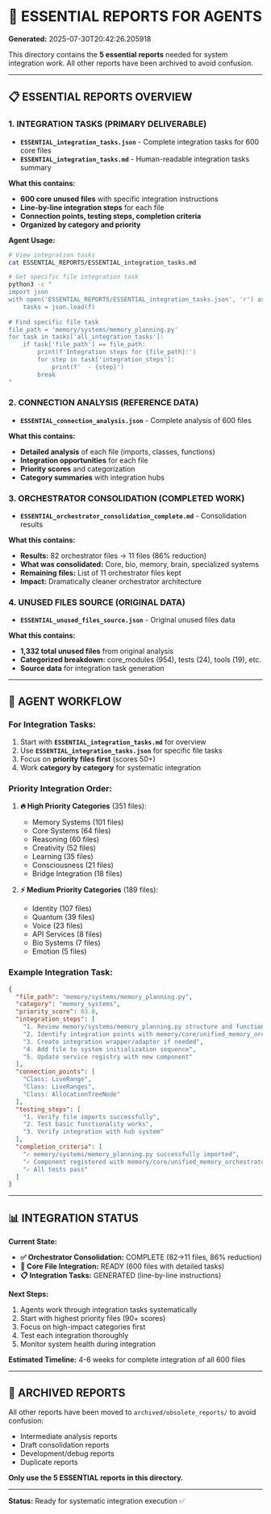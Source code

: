 # 🎯 ESSENTIAL REPORTS FOR AGENTS

**Generated:** 2025-07-30T20:42:26.205918

This directory contains the **5 essential reports** needed for system integration work. All other reports have been archived to avoid confusion.

---

## 📋 ESSENTIAL REPORTS OVERVIEW

### 1. **INTEGRATION TASKS** (PRIMARY DELIVERABLE)
- **`ESSENTIAL_integration_tasks.json`** - Complete integration tasks for 600 core files
- **`ESSENTIAL_integration_tasks.md`** - Human-readable integration tasks summary

**What this contains:**
- **600 core unused files** with specific integration instructions
- **Line-by-line integration steps** for each file
- **Connection points, testing steps, completion criteria** 
- **Organized by category and priority**

**Agent Usage:**
```bash
# View integration tasks
cat ESSENTIAL_REPORTS/ESSENTIAL_integration_tasks.md

# Get specific file integration task
python3 -c "
import json
with open('ESSENTIAL_REPORTS/ESSENTIAL_integration_tasks.json', 'r') as f:
    tasks = json.load(f)
    
# Find specific file task
file_path = 'memory/systems/memory_planning.py'
for task in tasks['all_integration_tasks']:
    if task['file_path'] == file_path:
        print(f'Integration steps for {file_path}:')
        for step in task['integration_steps']:
            print(f'  - {step}')
        break
"
```

### 2. **CONNECTION ANALYSIS** (REFERENCE DATA)
- **`ESSENTIAL_connection_analysis.json`** - Complete analysis of 600 files

**What this contains:**
- **Detailed analysis** of each file (imports, classes, functions)
- **Integration opportunities** for each file
- **Priority scores** and categorization
- **Category summaries** with integration hubs

### 3. **ORCHESTRATOR CONSOLIDATION** (COMPLETED WORK)
- **`ESSENTIAL_orchestrator_consolidation_complete.md`** - Consolidation results

**What this contains:**
- **Results:** 82 orchestrator files → 11 files (86% reduction) 
- **What was consolidated:** Core, bio, memory, brain, specialized systems
- **Remaining files:** List of 11 orchestrator files kept
- **Impact:** Dramatically cleaner orchestrator architecture

### 4. **UNUSED FILES SOURCE** (ORIGINAL DATA)
- **`ESSENTIAL_unused_files_source.json`** - Original unused files data

**What this contains:**
- **1,332 total unused files** from original analysis
- **Categorized breakdown:** core_modules (954), tests (24), tools (19), etc.
- **Source data** for integration task generation

---

## 🎯 AGENT WORKFLOW

### **For Integration Tasks:**
1. Start with **`ESSENTIAL_integration_tasks.md`** for overview
2. Use **`ESSENTIAL_integration_tasks.json`** for specific file tasks
3. Focus on **priority files first** (scores 50+)
4. Work **category by category** for systematic integration

### **Priority Integration Order:**
1. **🔥 High Priority Categories** (351 files):
   - Memory Systems (101 files)
   - Core Systems (64 files) 
   - Reasoning (60 files)
   - Creativity (52 files)
   - Learning (35 files)
   - Consciousness (21 files)
   - Bridge Integration (18 files)

2. **⚡ Medium Priority Categories** (189 files):
   - Identity (107 files)
   - Quantum (39 files)
   - Voice (23 files)
   - API Services (8 files)
   - Bio Systems (7 files)
   - Emotion (5 files)

### **Example Integration Task:**
```json
{
  "file_path": "memory/systems/memory_planning.py",
  "category": "memory_systems", 
  "priority_score": 83.0,
  "integration_steps": [
    "1. Review memory/systems/memory_planning.py structure and functionality",
    "2. Identify integration points with memory/core/unified_memory_orchestrator.py",
    "3. Create integration wrapper/adapter if needed",
    "4. Add file to system initialization sequence",
    "5. Update service registry with new component"
  ],
  "connection_points": [
    "Class: LiveRange",
    "Class: LiveRanges", 
    "Class: AllocationTreeNode"
  ],
  "testing_steps": [
    "1. Verify file imports successfully",
    "2. Test basic functionality works",
    "3. Verify integration with hub system"
  ],
  "completion_criteria": [
    "✓ memory/systems/memory_planning.py successfully imported",
    "✓ Component registered with memory/core/unified_memory_orchestrator.py",
    "✓ All tests pass"
  ]
}
```

---

## 📊 INTEGRATION STATUS

**Current State:**
- **✅ Orchestrator Consolidation:** COMPLETE (82→11 files, 86% reduction)
- **🔄 Core File Integration:** READY (600 files with detailed tasks)
- **📋 Integration Tasks:** GENERATED (line-by-line instructions)

**Next Steps:**
1. Agents work through integration tasks systematically
2. Start with highest priority files (90+ scores)
3. Focus on high-impact categories first
4. Test each integration thoroughly
5. Monitor system health during integration

**Estimated Timeline:** 4-6 weeks for complete integration of all 600 files

---

## 🚫 ARCHIVED REPORTS

All other reports have been moved to `archived/obsolete_reports/` to avoid confusion:
- Intermediate analysis reports
- Draft consolidation reports  
- Development/debug reports
- Duplicate reports

**Only use the 5 ESSENTIAL reports in this directory.**

---

**Status:** Ready for systematic integration execution ✅
